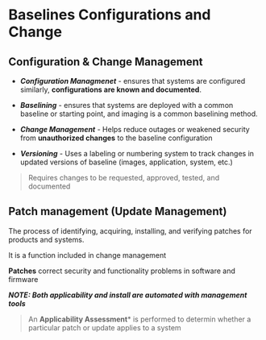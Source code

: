 # Baselines Configurations and Change

## Configuration & Change Management

- ***Configuration Managmenet*** - ensures that systems are configured similarly, **configurations are known and documented**.

- ***Baselining*** - ensures that systems are deployed with a common baseline or starting point, and imaging is a common baselining method. 

- ***Change Management*** - Helps reduce outages or weakened security from **unauthorized changes** to the baseline configuration

- ***Versioning*** - Uses a labeling or numbering system to track changes in updated versions of baseline (images, application, system, etc.) 

> Requires changes to be requested, approved, tested, and documented

## Patch management (Update Management)

The process of identifying, acquiring, installing, and verifying patches for products and systems. 

It is a function included in change management

**Patches** correct security and functionality problems in software and firmware

***NOTE: Both applicability and install are automated with management tools***

> An **Applicability Assessment*** is performed to determin whether a particular patch or update applies to a system
